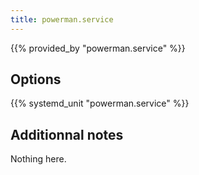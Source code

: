 ```yaml
---
title: powerman.service
---
```


{{% provided_by "powerman.service" %}}

## Options

{{% systemd_unit "powerman.service" %}}

## Additionnal notes

Nothing here.
